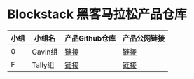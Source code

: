 # Blockstack 黑客马拉松产品仓库

|小组|小组名|产品Github仓库|产品公网链接|
|--|--|--|--|
| 0 |Gavin组| [链接](https://github.com/BlockstackYikuaiCourse/Blockstack-MessageBoard) | [链接](https://bsmessboard.netlify.app)|
| F |Tally组| [链接](https://github.com/oneblocktest/blockstack-tally) | [链接](https://blockstack-tally.netlify.app)|
